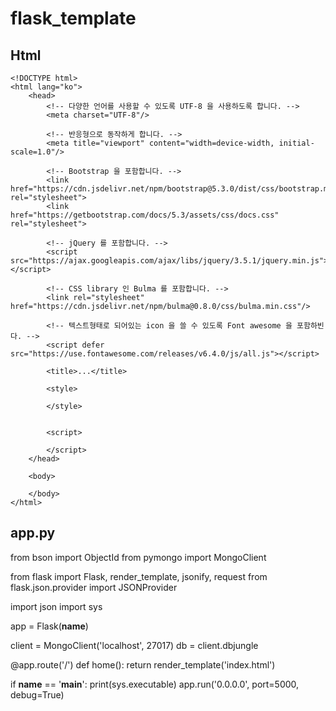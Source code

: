 # flask_template
## Html
    <!DOCTYPE html>
    <html lang="ko">
        <head>
            <!-- 다양한 언어를 사용할 수 있도록 UTF-8 을 사용하도록 합니다. -->
            <meta charset="UTF-8"/>
    
            <!-- 반응형으로 동작하게 합니다. -->
            <meta title="viewport" content="width=device-width, initial-scale=1.0"/>
    
            <!-- Bootstrap 을 포함합니다. -->
            <link href="https://cdn.jsdelivr.net/npm/bootstrap@5.3.0/dist/css/bootstrap.min.css" rel="stylesheet">
            <link href="https://getbootstrap.com/docs/5.3/assets/css/docs.css" rel="stylesheet">
    
            <!-- jQuery 를 포함합니다. -->
            <script src="https://ajax.googleapis.com/ajax/libs/jquery/3.5.1/jquery.min.js"></script>
    
            <!-- CSS library 인 Bulma 를 포함합니다. -->
            <link rel="stylesheet" href="https://cdn.jsdelivr.net/npm/bulma@0.8.0/css/bulma.min.css"/>
    
            <!-- 텍스트형태로 되어있는 icon 을 쓸 수 있도록 Font awesome 을 포함하빈다. -->
            <script defer src="https://use.fontawesome.com/releases/v6.4.0/js/all.js"></script>
    
            <title>...</title>

            <style>
                
            </style>
    
            
            <script>
              
            </script>
        </head>
    
        <body>
         
        </body>
    </html>
    
## app.py
  from bson import ObjectId
  from pymongo import MongoClient
  
  from flask import Flask, render_template, jsonify, request
  from flask.json.provider import JSONProvider
  
  import json
  import sys
  
  
  app = Flask(__name__)
  
  client = MongoClient('localhost', 27017)
  db = client.dbjungle

  @app.route('/')
  def home():
      return render_template('index.html')
      
  if __name__ == '__main__':
    print(sys.executable)
    app.run('0.0.0.0', port=5000, debug=True)



  
